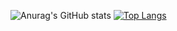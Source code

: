 ![Anurag's GitHub stats](https://github-readme-stats.vercel.app/api?username=paulo-epi&include_all_commits=true&show_icons=true&theme=radical)
[![Top Langs](https://github-readme-stats.vercel.app/api/top-langs/?username=paulo-epi&layout=compact)](https://github.com/paulo-epi/github-readme-stats)
